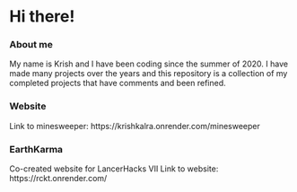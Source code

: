 <h1>Hi there!</h1>
<h3>About me</h3>
My name is Krish and I have been coding since the summer of 2020. I have made many projects over the years and this repository is a collection of my completed projects that have comments and been refined.
<h3>Website</h3>
Link to minesweeper: https://krishkalra.onrender.com/minesweeper
<h3>EarthKarma</h3>
Co-created website for LancerHacks VII
Link to website: https://rckt.onrender.com/
